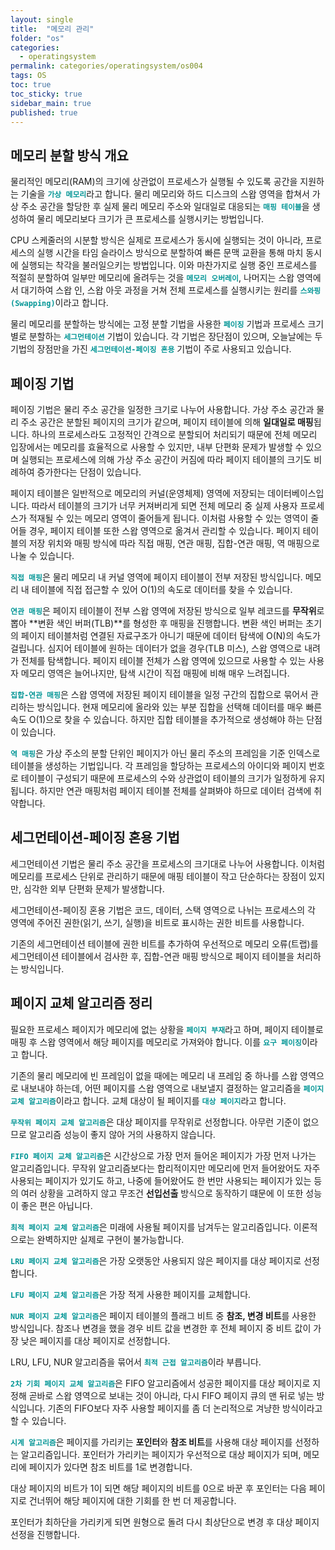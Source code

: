 ```yaml
---
layout: single
title:  "메모리 관리"
folder: "os"
categories:
  - operatingsystem
permalink: categories/operatingsystem/os004
tags: OS
toc: true
toc_sticky: true
sidebar_main: true
published: true
---
```


## 메모리 분할 방식 개요
물리적인 메모리(RAM)의 크기에 상관없이 프로세스가 실행될 수 있도록 공간을 지원하는 기술을 <span style="color: rgb(3, 150, 150); font-weight: bold;">`가상 메모리`</span>라고 합니다. 물리 메모리와 하드 디스크의 스왑 영역을 합쳐서 가상 주소 공간을 할당한 후 실제 물리 메모리 주소와 일대일로 대응되는 <span style="color: rgb(3, 150, 150); font-weight: bold;">`매핑 테이블`</span>을 생성하여 물리 메모리보다 크기가 큰 프로세스를 실행시키는 방법입니다.

CPU 스케줄러의 시분할 방식은 실제로 프로세스가 동시에 실행되는 것이 아니라, 프로세스의 실행 시간을 타임 슬라이스 방식으로 분할하여 빠른 문맥 교환을 통해 마치 동시에 실행되는 착각을 불러일으키는 방법입니다. 이와 마찬가지로 실행 중인 프로세스를 적절히 분할하여 일부만 메모리에 올려두는 것을 <span style="color: rgb(3, 150, 150); font-weight: bold;">`메모리 오버레이`</span>, 나머지는 스왑 영역에서 대기하여 스왑 인, 스왑 아웃 과정을 거쳐 전체 프로세스를 실행시키는 원리를 <span style="color: rgb(3, 150, 150); font-weight: bold;">`스와핑(Swapping)`</span>이라고 합니다.

물리 메모리를 분할하는 방식에는 고정 분할 기법을 사용한 <span style="color: rgb(3, 150, 150); font-weight: bold;">`페이징`</span> 기법과 프로세스 크기별로 분할하는 <span style="color: rgb(3, 150, 150); font-weight: bold;">`세그먼테이션`</span> 기법이 있습니다. 각 기법은 장단점이 있으며, 오늘날에는 두 기법의 장점만을 가진 <span style="color: rgb(3, 150, 150); font-weight: bold;">`세그먼테이션-페이징 혼용`</span> 기법이 주로 사용되고 있습니다.

## 페이징 기법
페이징 기법은 물리 주소 공간을 일정한 크기로 나누어 사용합니다. 가상 주소 공간과 물리 주소 공간은 분할된 페이지의 크기가 같으며, 페이지 테이블에 의해 **일대일로 매핑**됩니다. 하나의 프로세스라도 고정적인 간격으로 분할되어 처리되기 때문에 전체 메모리 입장에서는 메모리를 효율적으로 사용할 수 있지만, 내부 단편화 문제가 발생할 수 있으며 실행되는 프로세스에 의해 가상 주소 공간이 커짐에 따라 페이지 테이블의 크기도 비례하여 증가한다는 단점이 있습니다.

페이지 테이블은 일반적으로 메모리의 커널(운영체제) 영역에 저장되는 데이터베이스입니다. 따라서 테이블의 크기가 너무 커져버리게 되면 전체 메모리 중 실제 사용자 프로세스가 적재될 수 있는 메모리 영역이 줄어들게 됩니다. 이처럼 사용할 수 있는 영역이 줄어들 경우, 페이지 테이블 또한 스왑 영역으로 옮겨서 관리할 수 있습니다. 페이지 테이블의 저장 위치와 매핑 방식에 따라 직접 매핑, 연관 매핑, 집합-연관 매핑, 역 매핑으로 나눌 수 있습니다.

<span style="color: rgb(3, 150, 150); font-weight: bold;">`직접 매핑`</span>은 물리 메모리 내 커널 영역에 페이지 테이블이 전부 저장된 방식입니다. 메모리 내 테이블에 직접 접근할 수 있어 O(1)의 속도로 데이터를 찾을 수 있습니다.

<span style="color: rgb(3, 150, 150); font-weight: bold;">`연관 매핑`</span>은 페이지 테이블이 전부 스왑 영역에 저장된 방식으로 일부 레코드를 **무작위**로 뽑아 **변환 색인 버퍼(TLB)**를 형성한 후 매핑을 진행합니다. 변환 색인 버퍼는 초기의 페이지 테이블처럼 연결된 자료구조가 아니기 때문에 데이터 탐색에 O(N)의 속도가 걸립니다. 심지어 테이블에 원하는 데이터가 없을 경우(TLB 미스), 스왑 영역으로 내려가 전체를 탐색합니다. 페이지 테이블 전체가 스왑 영역에 있으므로 사용할 수 있는 사용자 메모리 영역은 늘어나지만, 탐색 시간이 직접 매핑에 비해 매우 느려집니다.

<span style="color: rgb(3, 150, 150); font-weight: bold;">`집합-연관 매핑`</span>은 스왑 영역에 저장된 페이지 테이블을 일정 구간의 집합으로 묶어서 관리하는 방식입니다. 현재 메모리에 올라와 있는 부분 집합을 선택해 데이터를 매우 빠른 속도 O(1)으로 찾을 수 있습니다. 하지만 집합 테이블을 추가적으로 생성해야 하는 단점이 있습니다.

<span style="color: rgb(3, 150, 150); font-weight: bold;">`역 매핑`</span>은 가상 주소의 분할 단위인 페이지가 아닌 물리 주소의 프레임을 기준 인덱스로 테이블을 생성하는 기법입니다. 각 프레임을 할당하는 프로세스의 아이디와 페이지 번호로 테이블이 구성되기 때문에 프로세스의 수와 상관없이 테이블의 크기가 일정하게 유지됩니다. 하지만 연관 매핑처럼 페이지 테이블 전체를 살펴봐야 하므로 데이터 검색에 취약합니다.

## 세그먼테이션-페이징 혼용 기법
세그먼테이션 기법은 물리 주소 공간을 프로세스의 크기대로 나누어 사용합니다. 이처럼 메모리를 프로세스 단위로 관리하기 때문에 매핑 테이블이 작고 단순하다는 장점이 있지만, 심각한 외부 단편화 문제가 발생합니다.

세그먼테이션-페이징 혼용 기법은 코드, 데이터, 스택 영역으로 나뉘는 프로세스의 각 영역에 주어진 권한(읽기, 쓰기, 실행)을 비트로 표시하는 권한 비트를 사용합니다.

기존의 세그먼테이션 테이블에 권한 비트를 추가하여 우선적으로 메모리 오류(트랩)를 세그먼테이션 테이블에서 검사한 후, 집합-연관 매핑 방식으로 페이지 테이블을 처리하는 방식입니다.

## 페이지 교체 알고리즘 정리
필요한 프로세스 페이지가 메모리에 없는 상황을 <span style="color: rgb(3, 150, 150); font-weight: bold;">`페이지 부재`</span>라고 하며, 페이지 테이블로 매핑 후 스왑 영역에서 해당 페이지를 메모리로 가져와야 합니다. 이를 <span style="color: rgb(3, 150, 150); font-weight: bold;">`요구 페이징`</span>이라고 합니다.

기존의 물리 메모리에 빈 프레임이 없을 때에는 메모리 내 프레임 중 하나를 스왑 영역으로 내보내야 하는데, 어떤 페이지를 스왑 영역으로 내보낼지 결정하는 알고리즘을 <span style="color: rgb(3, 150, 150); font-weight: bold;">`페이지 교체 알고리즘`</span>이라고 합니다. 교체 대상이 될 페이지를 <span style="color: rgb(3, 150, 150); font-weight: bold;">`대상 페이지`</span>라고 합니다.

<span style="color: rgb(3, 150, 150); font-weight: bold;">`무작위 페이지 교체 알고리즘`</span>은 대상 페이지를 무작위로 선정합니다. 아무런 기준이 없으므로 알고리즘 성능이 좋지 않아 거의 사용하지 않습니다.

<span style="color: rgb(3, 150, 150); font-weight: bold;">`FIFO 페이지 교체 알고리즘`</span>은 시간상으로 가장 먼저 들어온 페이지가 가장 먼저 나가는 알고리즘입니다. 무작위 알고리즘보다는 합리적이지만 메모리에 먼저 들어왔어도 자주 사용되는 페이지가 있기도 하고, 나중에 들어왔어도 한 번만 사용되는 페이지가 있는 등의 여러 상황을 고려하지 않고 무조건 **선입선출** 방식으로 동작하기 떄문에 이 또한 성능이 좋은 편은 아닙니다.

<span style="color: rgb(3, 150, 150); font-weight: bold;">`최적 페이지 교체 알고리즘`</span>은 미래에 사용될 페이지를 남겨두는 알고리즘입니다. 이론적으로는 완벽하지만 실제로 구현이 불가능합니다.

<span style="color: rgb(3, 150, 150); font-weight: bold;">`LRU 페이지 교체 알고리즘`</span>은 가장 오랫동안 사용되지 않은 페이지를 대상 페이지로 선정합니다.

<span style="color: rgb(3, 150, 150); font-weight: bold;">`LFU 페이지 교체 알고리즘`</span>은 가장 적게 사용한 페이지를 교체합니다. 

<span style="color: rgb(3, 150, 150); font-weight: bold;">`NUR 페이지 교체 알고리즘`</span>은 페이지 테이블의 플래그 비트 중 **참조, 변경 비트**를 사용한 방식입니다. 참조나 변경을 했을 경우 비트 값을 변경한 후 전체 페이지 중 비트 값이 가장 낮은 페이지를 대상 페이지로 선정합니다.

LRU, LFU, NUR 알고리즘을 묶어서 <span style="color: rgb(3, 150, 150); font-weight: bold;">`최적 근접 알고리즘`</span>이라 부릅니다.

<span style="color: rgb(3, 150, 150); font-weight: bold;">`2차 기회 페이지 교체 알고리즘`</span>은 FIFO 알고리즘에서 성공한 페이지를 대상 페이지로 지정해 곧바로 스왑 영역으로 보내는 것이 아니라, 다시 FIFO 페이지 큐의 맨 뒤로 넣는 방식입니다. 기존의 FIFO보다 자주 사용할 페이지를 좀 더 논리적으로 겨냥한 방식이라고 할 수 있습니다.

<span style="color: rgb(3, 150, 150); font-weight: bold;">`시계 알고리즘`</span>은 페이지를 가리키는 **포인터**와 **참조 비트**를 사용해 대상 페이지를 선정하는 알고리즘입니다. 포인터가 가리키는 페이지가 우선적으로 대상 페이지가 되며, 메모리에 페이지가 있다면 참조 비트를 1로 변경합니다.

대상 페이지의 비트가 1이 되면 해당 페이지의 비트를 0으로 바꾼 후 포인터는 다음 페이지로 건너뛰어 해당 페이지에 대한 기회를 한 번 더 제공합니다.

포인터가 최하단을 가리키게 되면 원형으로 돌려 다시 최상단으로 변경 후 대상 페이지 선정을 진행합니다.
